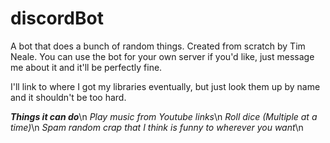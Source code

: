 # discordBot

A bot that does a bunch of random things. Created from scratch by Tim Neale.
You can use the bot for your own server if you'd like, just message me about it and it'll be perfectly fine.

I'll link to where I got my libraries eventually, but just look them up by name and it shouldn't be too hard.


***Things it can do***\n
*Play music from Youtube links*\n
*Roll dice (Multiple at a time)*\n
*Spam random crap that I think is funny to wherever you want*\n
